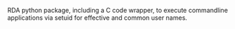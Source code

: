 RDA python package, including a C code wrapper, to execute commandline applications via setuid for effective and common user names. 
